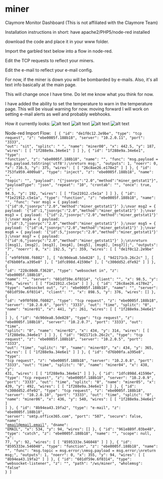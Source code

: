 # miner
Claymore Monitor Dashboard (This is not affiliated with the Claymore Team)

Installation instructions in short:
have apache2/PHP5/node-red installed

download the code and place it in your www folder.

Import the garbled text below into a flow in node-red.

Edit the TCP requests to reflect your miners.

Edit the e-mail to reflect your e-mail config.

For now, if the miner is down you will be bombarded by e-mails. Also, it's all text info basically at the main page.

This will change once I have time. Do let me know what you think for now.

I have added the ability to set the temperature to warn in the temperature page. This will be visual warning for now. moving forward I will work on setting e-mail alerts as well and probably webhooks.

How it currently looks: 
![alt text](https://raw.githubusercontent.com/adonisd/miner/master/images/sample/Capture.JPG)
![alt text](https://raw.githubusercontent.com/adonisd/miner/master/images/sample/Capture2.JPG)
![alt text](https://raw.githubusercontent.com/adonisd/miner/master/images/sample/Capture3.JPG)
![alt text](https://raw.githubusercontent.com/adonisd/miner/master/images/sample/Capture4.JPG)

Node-red Import Flow: 
<code>
[
    {
        "id": "de1f0c12.2e9be",
        "type": "tcp request",
        "z": "ebe0005f.188b18",
        "server": "10.2.0.11",
        "port": "3333",
        "out": "sit",
        "splitc": " ",
        "name": "miner00",
        "x": 442.5,
        "y": 187,
        "wires": [
            [
                "1f288e9a.34e6e1"
            ]
        ]
    },
    {
        "id": "1f288e9a.34e6e1",
        "type": "function",
        "z": "ebe0005f.188b18",
        "name": "",
        "func": "msg.payload = msg.payload.toString('utf8');\nreturn msg;",
        "outputs": 1,
        "noerr": 0,
        "x": 716.5,
        "y": 375,
        "wires": [
            [
                "26c8ae26.e178e2"
            ]
        ]
    },
    {
        "id": "753fa959.4009a8",
        "type": "inject",
        "z": "ebe0005f.188b18",
        "name": "",
        "topic": "",
        "payload": "{\"jsonrpc\":\"2.0\",\"method\":\"miner_getstat1\"}",
        "payloadType": "json",
        "repeat": "10",
        "crontab": "",
        "once": true,
        "x": 94.5,
        "y": 192,
        "wires": [
            [
                "f1e21912.c5e1a"
            ]
        ]
    },
    {
        "id": "f1e21912.c5e1a",
        "type": "function",
        "z": "ebe0005f.188b18",
        "name": "",
        "func": "var msg1 = { payload: '{\"id\":0,\"jsonrpc\":\"2.0\",\"method\":\"miner_getstat1\"}' };\nvar msg2 = { payload: '{\"id\":1,\"jsonrpc\":\"2.0\",\"method\":\"miner_getstat1\"}' };\nvar msg3 = { payload: '{\"id\":2,\"jsonrpc\":\"2.0\",\"method\":\"miner_getstat1\"}' };\nvar msg4 = { payload: '{\"id\":3,\"jsonrpc\":\"2.0\",\"method\":\"miner_getstat1\"}' };\nvar msg5 = { payload: '{\"id\":4,\"jsonrpc\":\"2.0\",\"method\":\"miner_getstat1\"}' };\nvar msg6 = { payload: '{\"id\":5,\"jsonrpc\":\"2.0\",\"method\":\"miner_getstat1\"}' };\nvar msg7 = { payload: '{\"id\":6,\"jsonrpc\":\"2.0\",\"method\":\"miner_getstat1\"}' };\n\nreturn [[msg1], [msg2], [msg3], [msg4], [msg5], [msg6], [msg7]];",
        "outputs": "7",
        "noerr": 0,
        "x": 192.5,
        "y": 359,
        "wires": [
            [
                "de1f0c12.2e9be"
            ],
            [
                "e9f0f698.f6082"
            ],
            [
                "dc90dea8.5de828"
            ],
            [
                "9d2171cb.26c2c"
            ],
            [
                "d76b00fa.a395e8"
            ],
            [
                "1dfc898d.41590e"
            ],
            [
                "c300dd52.dfe92"
            ]
        ]
    },
    {
        "id": "228c80d8.f3628",
        "type": "websocket in",
        "z": "ebe0005f.188b18",
        "name": "",
        "server": "601df59e.6f0314",
        "client": "",
        "x": 98.5,
        "y": 594,
        "wires": [
            [
                "f1e21912.c5e1a"
            ]
        ]
    },
    {
        "id": "26c8ae26.e178e2",
        "type": "websocket out",
        "z": "ebe0005f.188b18",
        "name": "",
        "server": "601df59e.6f0314",
        "client": "",
        "x": 898.5,
        "y": 376,
        "wires": []
    },
    {
        "id": "e9f0f698.f6082",
        "type": "tcp request",
        "z": "ebe0005f.188b18",
        "server": "10.2.0.6",
        "port": "3333",
        "out": "time",
        "splitc": "0",
        "name": "miner01",
        "x": 441,
        "y": 261,
        "wires": [
            [
                "1f288e9a.34e6e1"
            ]
        ]
    },
    {
        "id": "dc90dea8.5de828",
        "type": "tcp request",
        "z": "ebe0005f.188b18",
        "server": "10.2.0.7",
        "port": "3333",
        "out": "time",
        "splitc": "0",
        "name": "miner02",
        "x": 434,
        "y": 314,
        "wires": [
            [
                "1f288e9a.34e6e1"
            ]
        ]
    },
    {
        "id": "9d2171cb.26c2c",
        "type": "tcp request",
        "z": "ebe0005f.188b18",
        "server": "10.2.0.5",
        "port": "3333",
        "out": "time",
        "splitc": "0",
        "name": "miner03",
        "x": 434,
        "y": 365,
        "wires": [
            [
                "1f288e9a.34e6e1"
            ]
        ]
    },
    {
        "id": "d76b00fa.a395e8",
        "type": "tcp request",
        "z": "ebe0005f.188b18",
        "server": "10.2.0.8",
        "port": "3333",
        "out": "time",
        "splitc": "0",
        "name": "miner04",
        "x": 438,
        "y": 431,
        "wires": [
            [
                "1f288e9a.34e6e1"
            ]
        ]
    },
    {
        "id": "1dfc898d.41590e",
        "type": "tcp request",
        "z": "ebe0005f.188b18",
        "server": "10.2.0.9",
        "port": "3333",
        "out": "time",
        "splitc": "0",
        "name": "miner05",
        "x": 439,
        "y": 492,
        "wires": [
            [
                "1f288e9a.34e6e1"
            ]
        ]
    },
    {
        "id": "c300dd52.dfe92",
        "type": "tcp request",
        "z": "ebe0005f.188b18",
        "server": "10.2.0.10",
        "port": "3333",
        "out": "time",
        "splitc": "0",
        "name": "miner06",
        "x": 436,
        "y": 540,
        "wires": [
            [
                "1f288e9a.34e6e1"
            ]
        ]
    },
    {
        "id": "8b94ea43.19fa2",
        "type": "e-mail",
        "z": "ebe0005f.188b18",
        "server": "smtp.office365.com",
        "port": "587",
        "secure": false,
        "name": "email@email.email",
        "dname": "EMAIL",
        "x": 534,
        "y": 94,
        "wires": []
    },
    {
        "id": "961e889f.03be48",
        "type": "catch",
        "z": "ebe0005f.188b18",
        "name": "",
        "scope": null,
        "x": 77,
        "y": 92,
        "wires": [
            [
                "8595333e.546048"
            ]
        ]
    },
    {
        "id": "8595333e.546048",
        "type": "function",
        "z": "ebe0005f.188b18",
        "name": "",
        "func": "msg.topic = msg.error;\nmsg.payload = msg.error;\nreturn msg;",
        "outputs": 1,
        "noerr": 0,
        "x": 355,
        "y": 94,
        "wires": [
            [
                "8b94ea43.19fa2"
            ]
        ]
    },
    {
        "id": "601df59e.6f0314",
        "type": "websocket-listener",
        "z": "",
        "path": "/ws/miner",
        "wholemsg": "false"
    }
]
</code>
